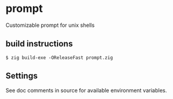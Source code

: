 # prompt

Customizable prompt for unix shells

## build instructions

```
$ zig build-exe -OReleaseFast prompt.zig
```

## Settings

See doc comments in source for available environment variables.
